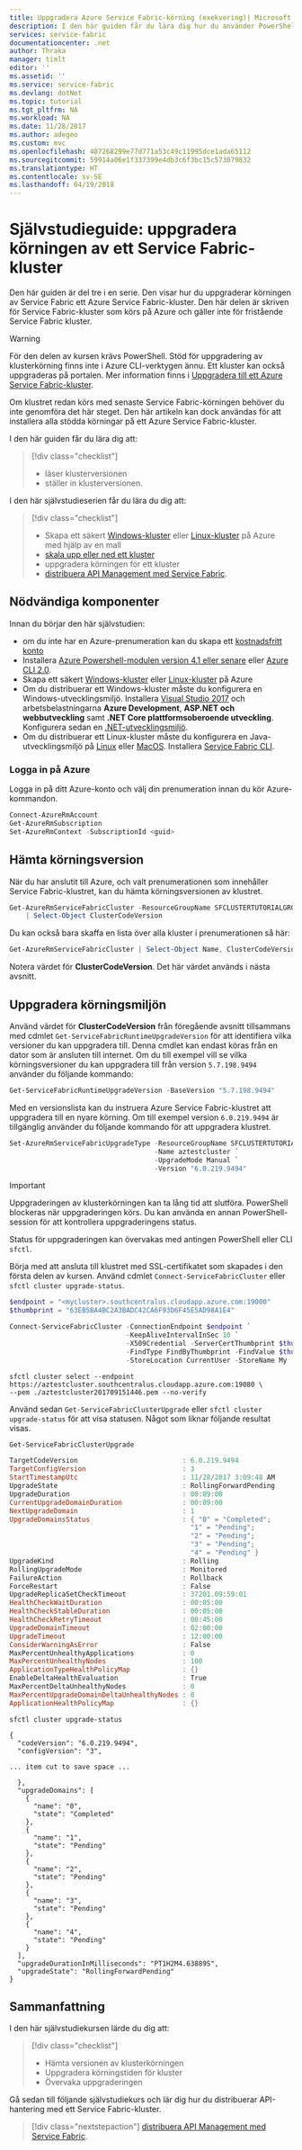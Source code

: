 ```yaml
---
title: Uppgradera Azure Service Fabric-körning (exekvering)| Microsoft Docs
description: I den här guiden får du lära dig hur du använder PowerShell och uppgraderar körningen för ett Service Fabric-kluster med Azure som värd.
services: service-fabric
documentationcenter: .net
author: Thraka
manager: timlt
editor: ''
ms.assetid: ''
ms.service: service-fabric
ms.devlang: dotNet
ms.topic: tutorial
ms.tgt_pltfrm: NA
ms.workload: NA
ms.date: 11/28/2017
ms.author: adegeo
ms.custom: mvc
ms.openlocfilehash: 407268299e77d771a53c49c11995dce1ada65112
ms.sourcegitcommit: 59914a06e1f337399e4db3c6f3bc15c573079832
ms.translationtype: HT
ms.contentlocale: sv-SE
ms.lasthandoff: 04/19/2018
---
```

# <a name="tutorial-upgrade-the-runtime-of-a-service-fabric-cluster"></a>Självstudieguide: uppgradera körningen av ett Service Fabric-kluster

Den här guiden är del tre i en serie. Den visar hur du uppgraderar körningen av Service Fabric ett Azure Service Fabric-kluster. Den här delen är skriven för Service Fabric-kluster som körs på Azure och gäller inte för fristående Service Fabric kluster.

> [!WARNING]
> För den delen av kursen krävs PowerShell. Stöd för uppgradering av klusterkörning finns inte i Azure CLI-verktygen ännu. Ett kluster kan också uppgraderas på portalen. Mer information finns i [Uppgradera till ett Azure Service Fabric-kluster](service-fabric-cluster-upgrade.md).

Om klustret redan körs med senaste Service Fabric-körningen behöver du inte genomföra det här steget. Den här artikeln kan dock användas för att installera alla stödda körningar på ett Azure Service Fabric-kluster.

I den här guiden får du lära dig att:

> [!div class="checklist"]
> * läser klusterversionen
> * ställer in klusterversionen.

I den här självstudieserien får du lära du dig att:
> [!div class="checklist"]
> * Skapa ett säkert [Windows-kluster](service-fabric-tutorial-create-vnet-and-windows-cluster.md) eller [Linux-kluster](service-fabric-tutorial-create-vnet-and-linux-cluster.md) på Azure med hjälp av en mall
> * [skala upp eller ned ett kluster](service-fabric-tutorial-scale-cluster.md)
> * uppgradera körningen för ett kluster
> * [distribuera API Management med Service Fabric](service-fabric-tutorial-deploy-api-management.md).

## <a name="prerequisites"></a>Nödvändiga komponenter
Innan du börjar den här självstudien:
- om du inte har en Azure-prenumeration kan du skapa ett [kostnadsfritt konto](https://azure.microsoft.com/free/?WT.mc_id=A261C142F)
- Installera [Azure Powershell-modulen version 4.1 eller senare](https://docs.microsoft.com/powershell/azure/install-azurerm-ps) eller [Azure CLI 2.0](/cli/azure/install-azure-cli).
- Skapa ett säkert [Windows-kluster](service-fabric-tutorial-create-vnet-and-windows-cluster.md) eller [Linux-kluster](service-fabric-tutorial-create-vnet-and-linux-cluster.md) på Azure
- Om du distribuerar ett Windows-kluster måste du konfigurera en Windows-utvecklingsmiljö. Installera [Visual Studio 2017](http://www.visualstudio.com) och arbetsbelastningarna **Azure Development**, **ASP.NET och webbutveckling** samt **.NET Core plattformsoberoende utveckling**.  Konfigurera sedan en [.NET-utvecklingsmiljö](service-fabric-get-started.md).
- Om du distribuerar ett Linux-kluster måste du konfigurera en Java-utvecklingsmiljö på [Linux](service-fabric-get-started-linux.md) eller [MacOS](service-fabric-get-started-mac.md).  Installera [Service Fabric CLI](service-fabric-cli.md). 

### <a name="sign-in-to-azure"></a>Logga in på Azure
Logga in på ditt Azure-konto och välj din prenumeration innan du kör Azure-kommandon.

```powershell
Connect-AzureRmAccount
Get-AzureRmSubscription
Set-AzureRmContext -SubscriptionId <guid>
```

## <a name="get-the-runtime-version"></a>Hämta körningsversion

När du har anslutit till Azure, och valt prenumerationen som innehåller Service Fabric-klustret, kan du hämta körningsversionen av klustret.

```powershell
Get-AzureRmServiceFabricCluster -ResourceGroupName SFCLUSTERTUTORIALGROUP -Name aztestcluster `
    | Select-Object ClusterCodeVersion
```

Du kan också bara skaffa en lista över alla kluster i prenumerationen så här:

```powershell
Get-AzureRmServiceFabricCluster | Select-Object Name, ClusterCodeVersion
```

Notera värdet för **ClusterCodeVersion**. Det här värdet används i nästa avsnitt.

## <a name="upgrade-the-runtime"></a>Uppgradera körningsmiljön

Använd värdet för **ClusterCodeVersion** från föregående avsnitt tillsammans med cdmlet `Get-ServiceFabricRuntimeUpgradeVersion` för att identifiera vilka versioner du kan uppgradera till. Denna cmdlet kan endast köras från en dator som är ansluten till internet. Om du till exempel vill se vilka körningsversioner du kan uppgradera till från version `5.7.198.9494` använder du följande kommando:

```powershell
Get-ServiceFabricRuntimeUpgradeVersion -BaseVersion "5.7.198.9494"
```

Med en versionslista kan du instruera Azure Service Fabric-klustret att uppgradera till en nyare körning. Om till exempel version `6.0.219.9494` är tillgänglig använder du följande kommando för att uppgradera klustret.

```powershell
Set-AzureRmServiceFabricUpgradeType -ResourceGroupName SFCLUSTERTUTORIALGROUP `
                                    -Name aztestcluster `
                                    -UpgradeMode Manual `
                                    -Version "6.0.219.9494"
```

> [!IMPORTANT]
> Uppgraderingen av klusterkörningen kan ta lång tid att slutföra. PowerShell blockeras när uppgraderingen körs. Du kan använda en annan PowerShell-session för att kontrollera uppgraderingens status.

Status för uppgraderingen kan övervakas med antingen PowerShell eller CLI `sfctl`.

Börja med att ansluta till klustret med SSL-certifikatet som skapades i den första delen av kursen. Använd cdmlet `Connect-ServiceFabricCluster` eller `sfctl cluster upgrade-status`.

```powershell
$endpoint = "<mycluster>.southcentralus.cloudapp.azure.com:19000"
$thumbprint = "63EB5BA4BC2A3BADC42CA6F93D6F45E5AD98A1E4"

Connect-ServiceFabricCluster -ConnectionEndpoint $endpoint `
                             -KeepAliveIntervalInSec 10 `
                             -X509Credential -ServerCertThumbprint $thumbprint `
                             -FindType FindByThumbprint -FindValue $thumbprint `
                             -StoreLocation CurrentUser -StoreName My
```

```azurecli
sfctl cluster select --endpoint https://aztestcluster.southcentralus.cloudapp.azure.com:19080 \
--pem ./aztestcluster201709151446.pem --no-verify
```

Använd sedan `Get-ServiceFabricClusterUpgrade` eller `sfctl cluster upgrade-status` för att visa statusen. Något som liknar följande resultat visas.

```powershell
Get-ServiceFabricClusterUpgrade

TargetCodeVersion                          : 6.0.219.9494
TargetConfigVersion                        : 3
StartTimestampUtc                          : 11/28/2017 3:09:48 AM
UpgradeState                               : RollingForwardPending
UpgradeDuration                            : 00:09:00
CurrentUpgradeDomainDuration               : 00:09:00
NextUpgradeDomain                          : 1
UpgradeDomainsStatus                       : { "0" = "Completed";
                                             "1" = "Pending";
                                             "2" = "Pending";
                                             "3" = "Pending";
                                             "4" = "Pending" }
UpgradeKind                                : Rolling
RollingUpgradeMode                         : Monitored
FailureAction                              : Rollback
ForceRestart                               : False
UpgradeReplicaSetCheckTimeout              : 37201.09:59:01
HealthCheckWaitDuration                    : 00:05:00
HealthCheckStableDuration                  : 00:05:00
HealthCheckRetryTimeout                    : 00:45:00
UpgradeDomainTimeout                       : 02:00:00
UpgradeTimeout                             : 12:00:00
ConsiderWarningAsError                     : False
MaxPercentUnhealthyApplications            : 0
MaxPercentUnhealthyNodes                   : 100
ApplicationTypeHealthPolicyMap             : {}
EnableDeltaHealthEvaluation                : True
MaxPercentDeltaUnhealthyNodes              : 0
MaxPercentUpgradeDomainDeltaUnhealthyNodes : 0
ApplicationHealthPolicyMap                 : {}
```

```azurecli
sfctl cluster upgrade-status

{
  "codeVersion": "6.0.219.9494",
  "configVersion": "3",

... item cut to save space ...

  },
  "upgradeDomains": [
    {
      "name": "0",
      "state": "Completed"
    },
    {
      "name": "1",
      "state": "Pending"
    },
    {
      "name": "2",
      "state": "Pending"
    },
    {
      "name": "3",
      "state": "Pending"
    },
    {
      "name": "4",
      "state": "Pending"
    }
  ],
  "upgradeDurationInMilliseconds": "PT1H2M4.63889S",
  "upgradeState": "RollingForwardPending"
}
```

## <a name="conclusion"></a>Sammanfattning
I den här självstudiekursen lärde du dig att:

> [!div class="checklist"]
> * Hämta versionen av klusterkörningen
> * Uppgradera körningstiden för kluster
> * Övervaka uppgraderingen

Gå sedan till följande självstudiekurs och lär dig hur du distribuerar API-hantering med ett Service Fabric-kluster.
> [!div class="nextstepaction"]
> [distribuera API Management med Service Fabric](service-fabric-tutorial-deploy-api-management.md).
